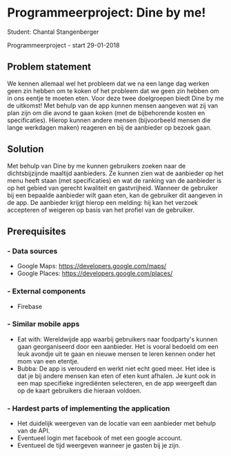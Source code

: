 # Programmeerproject: Dine by me!

Student: Chantal Stangenberger

Programmeerproject - start 29-01-2018

## Problem statement
We kennen allemaal wel het probleem dat we na een lange dag werken geen zin hebben om te koken of het probleem dat we geen zin hebben om in ons eentje te moeten eten. Voor deze twee doelgroepen biedt Dine by me de uitkomst! Met behulp van de app kunnen mensen aangeven wat zij van plan zijn om die avond te gaan koken (met de bijbehorende kosten en specificaties). Hierop kunnen andere mensen (bijvoorbeeld mensen die lange werkdagen maken) reageren en bij de aanbieder op bezoek gaan. 

## Solution
Met behulp van Dine by me kunnen gebruikers zoeken naar de dichtsbijzijnde maaltijd aanbieders. Ze kunnen zien wat de aanbieder op het menu heeft staan (met specificaties) en wat de ranking van de aanbieder is op het gebied van gerecht kwaliteit en gastvrijheid. Wanneer de gebruiker bij een bepaalde aanbieder wilt gaan eten, kan de gebruiker dit aangeven in de app. De aanbieder krijgt hierop een melding: hij kan het verzoek accepteren of weigeren op basis van het profiel van de gebruiker. 

## Prerequisites

### - Data sources
* Google Maps: https://developers.google.com/maps/
* Google Places: https://developers.google.com/places/

### - External components
* Firebase

### - Similar mobile apps
* Eat with: Wereldwijde app waarbij gebruikers naar foodparty's kunnen gaan georganiseerd door een aanbieder. Het is vooral bedoeld om een leuk avondje uit te gaan en nieuwe mensen te leren kennen onder het mom van een etentje.
* Bubba: De app is verouderd en werkt niet echt goed meer. Het idee is dat je bij andere mensen kan eten of eten kunt afhalen. Je kunt ook in een map specifieke ingrediënten selecteren, en de app weergeeft dan op de kaart gebruikers die hieraan voldoen.

### - Hardest parts of implementing the application
* Het duidelijk weergeven van de locatie van een aanbieder met behulp van de API.
* Eventueel login met facebook of met een google account.
* Eventueel de tijd weergeven wanneer je gasten bij je zijn.
